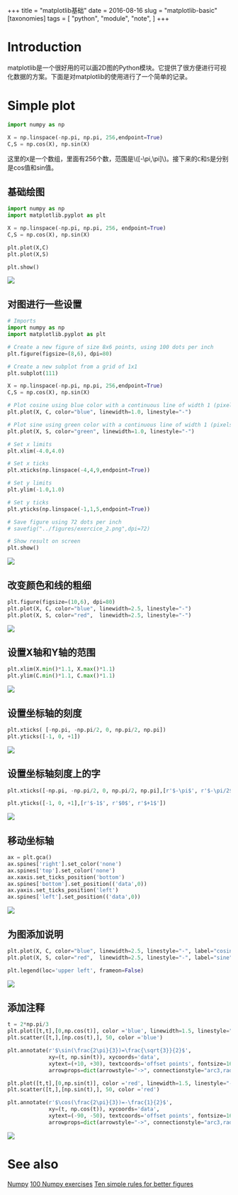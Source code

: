 +++
title = "matplotlib基础"
date = 2016-08-16
slug = "matplotlib-basic"
[taxonomies]
tags = [
  "python",
  "module",
  "note",
]
+++

# Introduction
matplotlib是一个很好用的可以画2D图的Python模块。它提供了很方便进行可视化数据的方案。下面是对matplotlib的使用进行了一个简单的记录。

# Simple plot
```python
import numpy as np

X = np.linspace(-np.pi, np.pi, 256,endpoint=True)
C,S = np.cos(X), np.sin(X)
```
这里的`X`是一个数组，里面有256个数，范围是\\([-\pi,\pi]\\)。接下来的`C`和`S`是分别是cos值和sin值。

## 基础绘图
```python
import numpy as np
import matplotlib.pyplot as plt

X = np.linspace(-np.pi, np.pi, 256, endpoint=True)
C,S = np.cos(X), np.sin(X)

plt.plot(X,C)
plt.plot(X,S)

plt.show()
```
![](http://www.labri.fr/perso/nrougier/teaching/matplotlib/figures/exercice_1.png)

## 对图进行一些设置
```python
# Imports
import numpy as np
import matplotlib.pyplot as plt

# Create a new figure of size 8x6 points, using 100 dots per inch
plt.figure(figsize=(8,6), dpi=80)

# Create a new subplot from a grid of 1x1
plt.subplot(111)

X = np.linspace(-np.pi, np.pi, 256,endpoint=True)
C,S = np.cos(X), np.sin(X)

# Plot cosine using blue color with a continuous line of width 1 (pixels)
plt.plot(X, C, color="blue", linewidth=1.0, linestyle="-")

# Plot sine using green color with a continuous line of width 1 (pixels)
plt.plot(X, S, color="green", linewidth=1.0, linestyle="-")

# Set x limits
plt.xlim(-4.0,4.0)

# Set x ticks
plt.xticks(np.linspace(-4,4,9,endpoint=True))

# Set y limits
plt.ylim(-1.0,1.0)

# Set y ticks
plt.yticks(np.linspace(-1,1,5,endpoint=True))

# Save figure using 72 dots per inch
# savefig("../figures/exercice_2.png",dpi=72)

# Show result on screen
plt.show()
```
![](http://www.labri.fr/perso/nrougier/teaching/matplotlib/figures/exercice_2.png)
## 改变颜色和线的粗细
```python
plt.figure(figsize=(10,6), dpi=80)
plt.plot(X, C, color="blue", linewidth=2.5, linestyle="-")
plt.plot(X, S, color="red",  linewidth=2.5, linestyle="-")
```
![](http://www.labri.fr/perso/nrougier/teaching/matplotlib/figures/exercice_3.png)

## 设置X轴和Y轴的范围
```python
plt.xlim(X.min()*1.1, X.max()*1.1)
plt.ylim(C.min()*1.1, C.max()*1.1)
```
![](http://www.labri.fr/perso/nrougier/teaching/matplotlib/figures/exercice_4.png)
## 设置坐标轴的刻度
```python
plt.xticks( [-np.pi, -np.pi/2, 0, np.pi/2, np.pi])
plt.yticks([-1, 0, +1])
```
![](http://www.labri.fr/perso/nrougier/teaching/matplotlib/figures/exercice_5.png)

## 设置坐标轴刻度上的字
```python
plt.xticks([-np.pi, -np.pi/2, 0, np.pi/2, np.pi],[r'$-\pi$', r'$-\pi/2$', r'$0$', r'$+\pi/2$', r'$+\pi$'])

plt.yticks([-1, 0, +1],[r'$-1$', r'$0$', r'$+1$'])
```
![](http://www.labri.fr/perso/nrougier/teaching/matplotlib/figures/exercice_6.png)


## 移动坐标轴
```python
ax = plt.gca()
ax.spines['right'].set_color('none')
ax.spines['top'].set_color('none')
ax.xaxis.set_ticks_position('bottom')
ax.spines['bottom'].set_position(('data',0))
ax.yaxis.set_ticks_position('left')
ax.spines['left'].set_position(('data',0))
```
![](http://www.labri.fr/perso/nrougier/teaching/matplotlib/figures/exercice_7.png)


## 为图添加说明
```python
plt.plot(X, C, color="blue", linewidth=2.5, linestyle="-", label="cosine")
plt.plot(X, S, color="red",  linewidth=2.5, linestyle="-", label="sine")

plt.legend(loc='upper left', frameon=False)
```
![](http://www.labri.fr/perso/nrougier/teaching/matplotlib/figures/exercice_8.png)

## 添加注释
```python
t = 2*np.pi/3
plt.plot([t,t],[0,np.cos(t)], color ='blue', linewidth=1.5, linestyle="--")
plt.scatter([t,],[np.cos(t),], 50, color ='blue')

plt.annotate(r'$\sin(\frac{2\pi}{3})=\frac{\sqrt{3}}{2}$',
             xy=(t, np.sin(t)), xycoords='data',
             xytext=(+10, +30), textcoords='offset points', fontsize=16,
             arrowprops=dict(arrowstyle="->", connectionstyle="arc3,rad=.2"))

plt.plot([t,t],[0,np.sin(t)], color ='red', linewidth=1.5, linestyle="--")
plt.scatter([t,],[np.sin(t),], 50, color ='red')

plt.annotate(r'$\cos(\frac{2\pi}{3})=-\frac{1}{2}$',
             xy=(t, np.cos(t)), xycoords='data',
             xytext=(-90, -50), textcoords='offset points', fontsize=16,
             arrowprops=dict(arrowstyle="->", connectionstyle="arc3,rad=.2"))
```
![](http://www.labri.fr/perso/nrougier/teaching/matplotlib/figures/exercice_9.png)

# See also
[Numpy](http://www.labri.fr/perso/nrougier/teaching/numpy/numpy.html)
[100 Numpy exercises](http://www.labri.fr/perso/nrougier/teaching/numpy.100/index.html)
[Ten simple rules for better figures](http://journals.plos.org/ploscompbiol/article?id=10.1371/journal.pcbi.1003833)